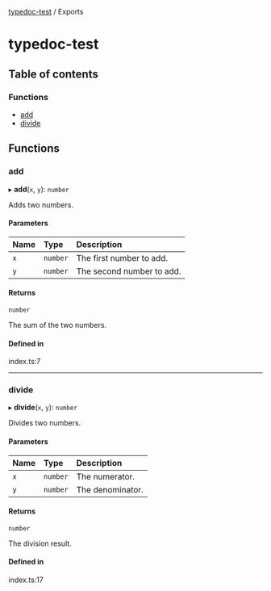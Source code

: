 [typedoc-test](README.md) / Exports

# typedoc-test

## Table of contents

### Functions

- [add](modules.md#add)
- [divide](modules.md#divide)

## Functions

### add

▸ **add**(`x`, `y`): `number`

Adds two numbers.

#### Parameters

| Name | Type | Description |
| :------ | :------ | :------ |
| `x` | `number` | The first number to add. |
| `y` | `number` | The second number to add. |

#### Returns

`number`

The sum of the two numbers.

#### Defined in

index.ts:7

___

### divide

▸ **divide**(`x`, `y`): `number`

Divides two numbers.

#### Parameters

| Name | Type | Description |
| :------ | :------ | :------ |
| `x` | `number` | The numerator. |
| `y` | `number` | The denominator. |

#### Returns

`number`

The division result.

#### Defined in

index.ts:17
